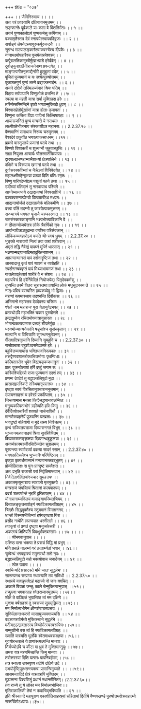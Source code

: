 +++
title = "०३७"

+++
।। जैमिनिरुवाच ।। ।।  
अतः परं प्रवक्ष्यामि दक्षिणायनमुत्तमम् ।।  
सङ्क्रान्तेः पूर्वकाले याः कला वै विंशतिर्मताः ।। १ ।।  
अयनं पुण्यकालोऽयं पुण्यकर्मसु कर्मिणाम् ।।  
पञ्चामृतैस्तत्र देवं स्नापयेत्स्वापवद्द्विजाः ।। २ ।।  
सर्वाङ्गं लेपयेदस्यागुरुकर्पूरचन्दनैः ।।  
सुगन्ध माल्यालङ्कारैश्चारुवस्त्रैश्च दीपकैः ।। ३ ।।  
नानाभक्ष्योपहारैश्च पूजयेत्परमेश्वरम् ।।  
कर्पूरालतिकामुच्चैर्मुखाभ्याशे हरेर्ददेत् ।। ४ ।।  
दूर्वाङ्कुराक्षतैर्नीराजनेनाथ प्रवन्दयेत् ।।  
माङ्गल्यगीतनृत्ताद्यैर्नारी हुलुहुलां वदेत् ।। ५ ।।  
पूजितं पूज्यमानं च यः पश्येत्पुरुषोत्तमम् ।।  
पूजाशतगुणं पुण्यं तस्मै दद्याज्जनार्दनः ।। ६ ।।  
अयने दक्षिणे तस्मिन्नर्च्यमानं श्रियः पतिम् ।।  
विहाय सर्वपापानि विष्णुलोकं व्रजन्ति ते ।। ७ ।।  
स्वल्पा वा महती यात्रा सर्वा मुक्तिप्रदा हरेः ।।  
तस्मिंस्तस्मिन्दिने दृष्टो भगवान्मुक्तिदो ध्रुवम् ।। ८ ।।  
विश्वासहेतोर्मूर्खाणां यात्रा ह्येताः कृपावता ।।  
विष्णुना कथिता विप्राः पापिनां किल्बिषापहाः ।। ९ ।।  
आयासजनितं पुण्यं मन्यन्ते ये नराधमाः ।।  
लक्ष्मीपतेर्भोजनाय संस्कार्योऽत्र महानसः ।। 2.2.37.१० ।।  
वैष्णवाग्निं समाधाय निरुप्य चरुमुत्तमम् ।।  
वैश्वदेवं प्रकुर्वीत भगवत्पाकसाधनम् ।।११।।  
ब्रह्मणे वास्तुपतये प्रजानां पतये तथा ।।  
विष्णवे विश्वकर्त्रे च शुच्यग्नौ जुहुयाच्छुचिः ।। १२ ।।  
राज्ञा नियुक्त आचार्यः श्रौतस्मार्तक्रियापरः ।।  
द्वारपालप्रचण्डाभ्यामैशान्यां क्षेत्रपालिने ।। १३ ।।  
दक्षिणे च विरूपाय खगानां पतये तथा ।।  
दुर्गासरस्वतीभ्यां च नैर्ऋत्यां विनिवेदयेत् ।। १४ ।।  
महालक्ष्मीमहेन्द्राभ्यां प्राच्यां दिशि बलिः स्मृतः ।।  
विष्णु पारिषदेभ्योऽथ पशूनां पतये तथा ।। १५ ।।  
उदीच्यां बलिदानं तु नारदायाथ पश्चिमे ।।  
आग्नेय्यामग्नये दद्याद्वायव्यां विश्वसाक्षिणे ।। १६ ।।  
पञ्चश्वसनरूपेभ्यो विश्वकर्त्रेऽथ मध्यतः ।।  
आद्यन्तयोर्जलं दद्यात्प्रत्येकं बलिकर्मणि ।। ३७ ।।  
दत्त्वा वलिं तदग्नौ तु कारयेत्पाकमुत्तमम् ।।  
सन्ध्यात्रये भगवतः पूजायै चरुकारणात् ।। १८ ।।  
चरुसंस्कारकाङ्गानि भक्ष्यभोज्यादिकानि वै ।।  
न दीप्तान्योजयेत्तत्र लोके त्रैवर्णिको नृपः ।। ।। १९ ।।  
आर्यान्पवित्राञ्छूद्रान्वा वर्णांश्च परिसेवकान् ।।  
लौकिकव्यवहारोऽयं पचति श्रीः स्वयं ध्रुवम् ।। 2.2.37.२० ।।  
भुङ्क्ते नारायणो नित्यं तया पक्वं शरीरवान् ।।  
अमृतं तद्धि नैवेद्यं पापघ्नं मूर्ध्नि धारणात् ।। २१ ।।  
भक्षणान्मद्यपानादिमहादुरितनाशनम् ।।  
आघ्राणान्मानसं पापं दर्शनाद्दृष्टिजं तथा ।। २२ ।।  
आस्वादात्तु कृतं पापं श्रावणं च व्यपोहति ।।  
स्पर्शनात्त्वक्कृतं पापं मिथ्याभाषणजं तथा ।। २३ ।।  
गात्रलेपाद्दहेत्पापं शारीरं वै न संशयः ।। २४ ।।  
महापवित्रं हि हरेर्निवेदितं नियोजयेद्यः पितृदेवकर्मसु ।।  
तृप्यन्ति तस्मै पितरः सुरास्तथा प्रयान्ति लोकं मधुसूदनस्य ते ।। २५ ।।  
नात्ः पवित्रं वस्त्वस्ति हव्यकव्येषु भो द्विजाः ।।  
नराणां रूपमास्थाय तदश्नन्ति दिवौकसः ।। २६ ।।  
अभिमानो महांस्तत्र देवदेवस्य चक्रिणः ।।  
श्वेतो नाम महाराजः पुरा त्रेतायुगेऽभवत् ।। २७ ।।  
व्रतस्थोऽपि महाभक्तिं चकार पुरुषोत्तमे ।।  
इन्द्रद्युम्नेन रचितभोगमात्रानुसारतः ।। २८ ।।  
भोगान्प्रकल्पयामास प्रत्यहं श्रीपतेर्मुदा ।।  
भक्ष्यभोज्यान्यनेकानि षड्रसांश्च सुसंस्कृतान् ।। २९ ।।  
माल्यानि च विचित्राणि सुगन्धमनुलेपनम् ।।  
गीतवादित्रनृत्यानि दिव्यानि सुबहूनि च ।। 2.2.37.३० ।।  
राजोपचारा बहुशोऽवसरेऽवसरे हरेः ।।  
बहुवित्तव्ययायास भक्तिभावनिरूपकाः ।। ३१ ।।  
तत्तद्वैष्णवशास्त्रोक्तचित्रभोगाः पृथग्विधाः ।।  
कल्पितास्तेन भूपेन विद्वत्पङ्कजभानुना ।। ३२ ।।  
प्रातः पूजनवेलायां हरिं द्रष्टुं जगाम सः ।।  
कस्मिंश्चिद्दिवसे राजा पूज्यमानं ददर्श तम् ।। ३३ ।।  
प्रणम्य देवदेवं तु बद्धाञ्जलिपुटो मुदा ।।  
प्रासादद्वारनिकटे तस्थिवानृपसत्तमः ।। ३४ ।।  
दृष्ट्वा स्वयं विरचितानुपचाराननुत्तमान् ।।  
उपायनसहस्रं च हरेरग्रे प्रकल्पितम् ।। ३५ ।।  
चिन्तयामास मनसा किञ्चिद्ध्यानावलम्बितः ।।  
मनुष्यकल्पितम्भोगं ग्रहीष्यति हरिः किमु ।। ३६ ।।  
देवैर्दिव्योपचारैर्यो शक्यते नार्चनाविधौ ।।  
मानसैरुपहारैर्यं पूजयन्ति यतव्रताः ।। ३७ ।।  
भावदुष्टो बहिर्यागो न मुदे तस्य निश्चितम् ।।  
इत्थं सञ्चितयन्राजा दिव्यासनगतं विभुम् ।। ३८ ।।  
भुञ्जानमन्नपानाढ्यं श्रिया सुपरिवेषितम् ।।  
दिव्यस्रजालङ्कृतया दिव्यगन्धदुकूलया ।। ३९ ।।  
अनर्घ्यरत्नमञ्जीरसिञ्जितेन सुरालयम् ।।  
पूरयन्त्या स्वर्णदर्व्या ददत्या सादरं रसान् ।। 2.2.37.४० ।।  
भगवत्प्रतिरूपैश्च भुञ्जानैः परिवेष्टितम् ।।  
दृष्ट्वा कृतार्थमात्मानं मन्यमानस्तदद्भुतम् ।। ४१ ।।  
प्रोन्मीलिताक्षः स पुनः प्राग्दृष्टं समवैक्षत ।।  
अतः प्रभृति राजासौ परां निर्वृतिमाप्तवान् ।। ४२ ।।  
निवेदिताशीर्व्रतवांश्चचार सुमहत्तपः ।।  
अकालमृत्युनाशाय स्वराज्ये मृतमुक्तये ।। ४३ ।।  
मन्त्रराजं जपन्नित्यं श्रितानां कल्पपादपम् ।।  
ददर्श शतवर्षान्ते नृहरिं दुरितापहम् ।। ४४ ।।  
योगासनाब्जनिलयं वामाङ्गावस्थितश्रियम् ।।  
दिव्यालङ्कृतसर्वाङ्गं स्फटिकामलविग्रहम् ।। ४५ ।।  
त्रिदशैः सिद्धमुक्तैश्च स्तूयमानं स्मिताननम् ।।  
भ्रान्तो विस्मयभीतिभ्यां हर्षगद्गदया गिरा ।।  
प्रसीद नाथेति लपन्पपात धरणीतले ।। ४६ ।।  
तपःकृशं तं प्रणतं दृष्ट्वा मनुजकेसरी ।।  
अकल्मषं क्षितिपतिं विवक्षुर्भक्तवत्सलः ।। ४७ ।। ।।  
।। श्रीभगवानुवाच ।। ।।  
उत्तिष्ठ वत्स भक्त्या ते प्रसन्नं विद्धि मां प्रभुम् ।।  
मयि प्रसन्ने नालभ्यं वरं तत्प्रार्थ्यतां भवान् ।।४८।।  
श्रुत्वेत्थं भगवद्वाक्यं समुत्तस्थौ ततो नृपः ।।  
बद्धाञ्जलिपुटो नम्रो भक्त्योवाच जनार्दनम् ।। ४९ ।।  
।। श्वेत उवाच ।। ।।  
स्वामिन्यदि प्रसादस्ते मयि जातः सुदुर्लभः ।।  
सारूप्यमथ सम्प्राप्य स्थास्यामि तव सन्निधौ ।। 2.2.37.५० ।।  
स्थास्ये यावन्नृपत्वेऽहं मद्राज्ये नो जनः क्वचित् ।।  
अकाले म्रियतां जन्तुः काले चेन्मुक्तिमाप्नुयात् ।।५१।।  
तच्छ्रुत्वा भगवान्प्राह श्वेतराजानमुत्तमम् ।।५२।।  
श्वेत ते वाञ्छितं भूयात्तिष्ठ त्वं मम दक्षिणे ।।  
भुक्त्वा वर्षसहस्रं तु स्वराज्यं सुसमृद्धिमत् ।।५३।।  
मम निर्माल्यभोगेन क्षीणशेषाघसञ्चयः ।।  
सुनिर्मलान्तःकरणो मत्सायुज्यमवाप्स्यसि ।। ५४ ।।  
वटसागरयोर्मध्ये मुक्तिस्थाने सुदुर्लभे ।।  
मदीयाऽऽद्यावतारस्य विष्णोर्मत्स्यस्वरूपिणः।।५५।।  
सम्मुखीनो वस त्वं हि स्फटिकामलविग्रहः ।।  
ख्यातिं यास्यसि भूर्लोके श्वेतमाधवसञ्ज्ञया।।५६।।  
युवयोरन्तराले ये प्राणांस्त्यक्ष्यन्ति मानवाः ।।  
तिर्यञ्चोऽपि च कीटा वा ध्रुवं ते मुक्तिमाप्नुयुः ।।५७।।  
अमरा यत्र मरणमिच्छन्ति किमु मानवाः ।।  
तवोत्तरस्यां दिशि यत्सरः पापनिबर्हणम् ।।५८।।  
तत्र स्नात्वा उपस्पृश्य तदीये दक्षिणे तटे ।।  
उभयोर्दृष्टिपूतःसन्त्यक्त्वा प्राणान्विमुच्यते ।। ।।५९।।  
आसमन्तादिदं क्षेत्रं यत्रतत्रापि मुक्तिदम् ।।  
मूढात्मनां विश्वसितुं प्रधानं स्थानमीरितम्।।2.2.37.६०।।  
तव राज्ये तु ये लोका मम निर्माल्यभोजिनः।।  
मृतिराकालिकी तेषां न कदाचिद्भविष्यति ।। ६१ ।।  
इति श्रीस्कान्दे महापुराण एकाशीतिसाहस्र्यां संहितायां द्वितीये वैष्णवखण्डे पुरुषोत्तमक्षेत्रमाहात्म्ये सप्तत्रिंशोऽध्यायः।।३७।।